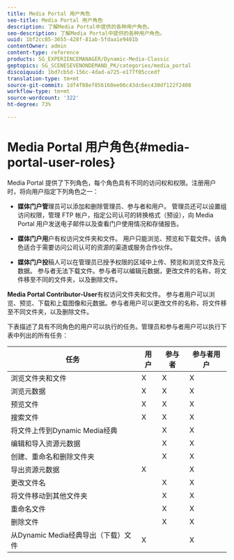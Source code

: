 ```yaml
---
title: Media Portal 用户角色
seo-title: Media Portal 用户角色
description: 了解Media Portal中提供的各种用户角色。
seo-description: 了解Media Portal中提供的各种用户角色。
uuid: 1bf2cc85-3655-428f-81ab-5fdaa1e9401b
contentOwner: admin
content-type: reference
products: SG_EXPERIENCEMANAGER/Dynamic-Media-Classic
geptopics: SG_SCENESEVENONDEMAND_PK/categories/media_portal
discoiquuid: 1bd7cb5d-156c-4dad-a725-e177f05ccedf
translation-type: tm+mt
source-git-commit: 1df4f88ef856160ee06c43dc6ec430df122f2408
workflow-type: tm+mt
source-wordcount: '322'
ht-degree: 73%

---
```



# Media Portal 用户角色{#media-portal-user-roles}

Media Portal 提供了下列角色，每个角色具有不同的访问权和权限。注册用户时，将向用户指定下列角色之一：

* **媒体门户管**&#x200B;理员可以添加和删除管理员、参与者和用户。 管理员还可以设置组访问权限，管理 FTP 帐户，指定公司认可的转换格式（预设），向 Media Portal 用户发送电子邮件以及查看门户使用情况和存储报告。

* **媒体门户用**&#x200B;户有权访问文件夹和文件。 用户只能浏览、预览和下载文件。该角色适合于需要访问公司认可的资源的渠道或服务合作伙伴。

* **媒体门户投**&#x200B;稿人可以在管理员已授予权限的区域中上传、预览和浏览文件及元数据。 参与者无法下载文件。参与者可以编辑元数据，更改文件的名称，将文件移至不同的文件夹，以及删除文件。

**Media Portal Contributor-User**&#x200B;有权访问文件夹和文件。 参与者用户可以浏览、预览、下载和上载图像和元数据。参与者用户可以更改文件的名称，将文件移至不同文件夹，以及删除文件。

下表描述了具有不同角色的用户可以执行的任务。管理员和参与者用户可以执行下表中列出的所有任务：

| 任务 | 用户 | 参与者 | 参与者用户 |
|--- |--- |--- |--- |
| 浏览文件夹和文件 | X | X | X |
| 浏览元数据 | X | X | X |
| 预览文件 | X | X | X |
| 搜索文件 | X | X | X |
| 将文件上传到Dynamic Media经典 |  | X | X |
| 编辑和导入资源元数据 |  | X | X |
| 创建、重命名和删除文件夹 |  | X | X |
| 导出资源元数据 | X |  | X |
| 更改文件名 |  | X | X |
| 将文件移动到其他文件夹 |  | X | X |
| 重命名文件 |  | X | X |
| 删除文件 |  | X | X |
| 从Dynamic Media经典导出（下载）文件 | X |  | X |